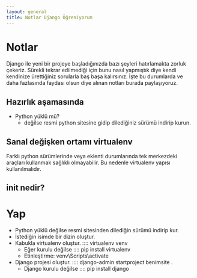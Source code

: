 ```yaml
---
layout: general
title: Notlar Django Öğreniyorum
---
```

# Notlar

Django ile yeni bir projeye başladığınızda bazı şeyleri hatırlamakta zorluk çekeriz. Sürekli tekrar edilmediği için bunu nasıl yapmıştık diye kendi kendinize ürettiğiniz sorularla baş başa kalırsınız. İşte bu durumlarda ve daha fazlasında faydası olsun diye alınan notları burada paylaşıyoruz.


## Hazırlık aşamasında
- Python yüklü mü?
    - değilse resmi python sitesine gidip dilediğiniz sürümü indirip kurun.

## Sanal değişken ortamı virtualenv

Farklı python sürümlerinde veya eklenti durumlarında tek merkezdeki araçları kullanmak sağlıklı olmayabilir. Bu nedenle virtualenv yapısı kullanılmalıdır.

## init nedir?


# Yap

- Python yüklü değilse resmi sitesinden dilediğin sürümü indirip kur.
- İstediğin isimde bir dizin oluştur.
- Kabukla virtualenv oluştur. :::: virtualenv venv
    - Eğer kurulu değilse :::: pip install virtualenv
    - Etinleştirme: venv\Scripts\activate
- Django projesi oluştur. :::: django-admin startproject benimsite .
    - Django kurulu değilse :::: pip install django

